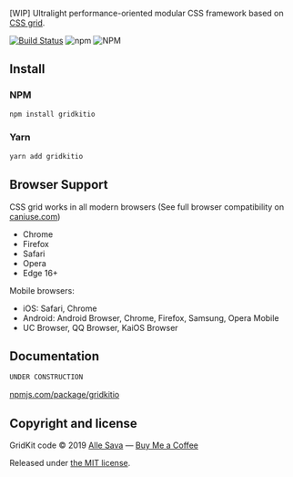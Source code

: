 [WIP] Ultralight performance-oriented modular CSS framework based on [CSS grid](https://developer.mozilla.org/en-US/docs/Web/CSS/CSS_Grid_Layout).

[![Build Status](https://travis-ci.org/allesava/gridkit.svg?branch=master)](https://travis-ci.org/allesava/gridkitio)
![npm](https://img.shields.io/npm/v/gridkitio.svg?color=%230366d6)
![NPM](https://img.shields.io/npm/l/gridkitio)

## Install

### NPM

```sh
npm install gridkitio
```

### Yarn

```sh
yarn add gridkitio
```

## Browser Support

CSS grid works in all modern browsers (See full browser compatibility on [caniuse.com](https://caniuse.com/#feat=css-grid))

-   Chrome
-   Firefox
-   Safari
-   Opera
-   Edge 16+

Mobile browsers:

-   iOS: Safari, Chrome
-   Android: Android Browser, Chrome, Firefox, Samsung, Opera Mobile
-   UC Browser, QQ Browser, KaiOS Browser

## Documentation

```sh
UNDER CONSTRUCTION
```

[npmjs.com/package/gridkitio](https://www.npmjs.com/package/gridkitio)

## Copyright and license

GridKit code &copy; 2019 [Alle Sava](https://sava.io) — [Buy Me a Coffee](https://www.buymeacoffee.com/allesava)

Released under [the MIT license](https://github.com/allesava/gridkit/blob/master/LICENSE).
